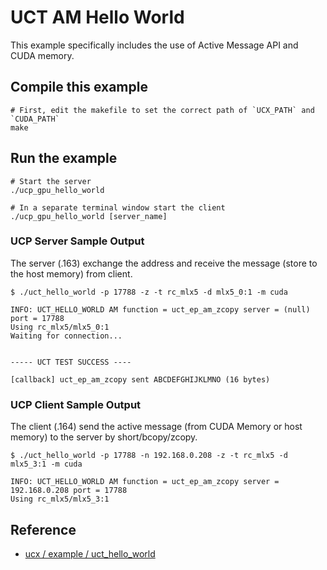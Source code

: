 # UCT AM Hello World

This example specifically includes the use of Active Message API and CUDA memory.

## Compile this example
```
# First, edit the makefile to set the correct path of `UCX_PATH` and `CUDA_PATH`
make
```

## Run the example
```
# Start the server
./ucp_gpu_hello_world

# In a separate terminal window start the client 
./ucp_gpu_hello_world [server_name]
```

### UCP Server Sample Output

The server (.163) exchange the address and receive the message (store to the host memory) from client.

```
$ ./uct_hello_world -p 17788 -z -t rc_mlx5 -d mlx5_0:1 -m cuda

INFO: UCT_HELLO_WORLD AM function = uct_ep_am_zcopy server = (null) port = 17788
Using rc_mlx5/mlx5_0:1
Waiting for connection...


----- UCT TEST SUCCESS ----

[callback] uct_ep_am_zcopy sent ABCDEFGHIJKLMNO (16 bytes)

```

### UCP Client Sample Output

The client (.164) send the active message (from CUDA Memory or host memory) to the server by short/bcopy/zcopy. 

```
$ ./uct_hello_world -p 17788 -n 192.168.0.208 -z -t rc_mlx5 -d mlx5_3:1 -m cuda

INFO: UCT_HELLO_WORLD AM function = uct_ep_am_zcopy server = 192.168.0.208 port = 17788
Using rc_mlx5/mlx5_3:1
```

## Reference

- [ucx / example / uct_hello_world](https://github.com/openucx/ucx/blob/master/examples/uct_hello_world.c)
